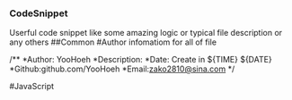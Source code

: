 ### CodeSnippet
Userful code snippet like some  amazing logic or typical file description or any others
##Common
#Author infomatiom for all of file

/**
*Author: YooHoeh
*Description:
*Date: Create in ${TIME} ${DATE}
*Github:github.com/YooHoeh
*Email:zako2810@sina.com
*/

#JavaScript
